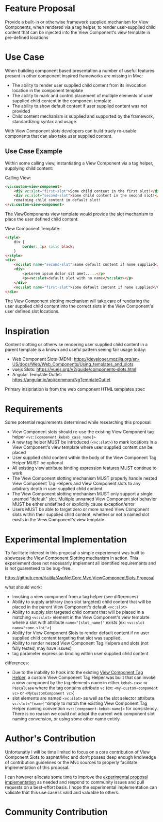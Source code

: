 # Feature Proposal

Provide a built-in or otherwise framework supplied mechanism for View Components, when rendered via a tag helper, to render user-supplied child content that can be injected into the View Component's view template in pre-defined locations


# Use Case

When building component based presentation a number of useful features present in other component inspired frameworks are missing in Mvc:

* The ability to render user supplied child content from its invocation location in the component template
* The ability to mark and control placement of multiple elements of user supplied child content in the component template
* The ability to show default content if user supplied content was not provided
* Child content mechanism is supplied and supported by the framework, standardizing syntax and usage.

With View Component slots developers can build truely re-usable components that can also take user supplied content.

## Use Case Example

Within some calling view, instantiating a View Component via a tag helper, supplying child content:

Calling View:
```html
<vc:custom-view-component>
    <div vc:slot="first-slot">Some child content in the first slot!</div>
    <div vc:slot="second-slot">Some child content in the second slot!</div>
    remaining child content in default slot!
</vc:custom-view-component>
```

The ViewComponents view template would provide the slot mechanism to place the user defined child content:

View Component Template:
```html
<style>
    div {
        border: 1px solid black;
    }
</style>
<div>
    <vc:slot name="second-slot">some default content if none supplied</vc:slot>
    <div>
        <p>Lorem ipsum dolor sit amet.....</p>
        <p><vc:slot>default slot with no name</vc:slot></p>
    </div>
    <vc:slot name="first-slot">some default content if none supplied</vc:slot>
</div>
```

The View Component slotting mechanism will take care of rendering the user supplied child content into the correct slots in the View Component's user defined slot locations.


# Inspiration

Content slotting or otherwise rendering user supplied child content in a parent template is a known and useful pattern seeing fair usage today:

* Web Component Slots (MDN): https://developer.mozilla.org/en-US/docs/Web/Web_Components/Using_templates_and_slots
* vuejs Slots: https://vuejs.org/v2/guide/components-slots.html
* Angular Template Outlet: https://angular.io/api/common/NgTemplateOutlet

Primary insipriation is from the web component HTML templates spec

# Requirements

Some potential requirements determined while researching this proposal:

* View Component slots should re-use the existing View Component tag helper ```<vc:[component_kebab_case_name]>```
* A new tag helper MUST be introduced (`<vc:slot>`) to mark locations in a View Component's view template where user supplied content can be placed
* User supplied child content within the body of the View Component Tag Helper MUST be optional
* All existing view attribute binding expression features MUST continue to work
* The View Component slotting mechanism MUST properly handle nested View Component Tag Helpers and View Component slots to any arbitrary depth in user supplied child content
* The View Component slotting mechanism MUST only support a single unamed "default" slot. Multiple unnamed View Component slot behavior MUST be either undefined or explicitly cause exception/error
* Users MUST be able to target zero or more named View Component slots within their supplied child content, whether or not a named slot exists in the View Component's view template.

# Experimental Implementation

To facilitate interest in this proposal a simple experiement was built to showcase the View Component Slotting mechanism in action. This experiement does not necessarly implement all identified requirements and is not guarenteed to be bug-free.

https://github.com/rlaitila/AspNetCore.Mvc.ViewComponentSlots.Proposal

what should work:

* Invoking a view component from a tag helper (see differences)
* Ability to supply arbitrary (non slot targeted) child content that will be placed in the parent View Component's default `<vc:slot>`
* Ability to supply slot targeted child content that will be placed in a matching `<vc:slot>` element in the View Component's view template where a slot with attribute `name="[slot_name]"` exists (ex: `<vc:slot name="some-slot"`>)
* Ability for View Component Slots to render default content if no user supplied child content targeting that slot was supplied.
* Ability to render nested View Component Tag Helpers and slots (not fully tested, may have issues)
* tag parameter expression binding within user supplied child content

differences:

* Due to the inability to hook into the existing [View Component Tag Helper](https://docs.microsoft.com/en-us/aspnet/core/mvc/views/view-components?view=aspnetcore-2.1#invoking-a-view-component-as-a-tag-helper), a custom View Component Tag Helper was built that can invoke a view component by the tag elements name in either `kebab-case` or `PascalCase` where the tag contains attribute `vc` (ex: `<my-custom-component vc>` or `<MyCustomComponent vc>`)
* slot elements are named `<vc:slot>` as well as the slot selector attribute  `vc:slot="[name]"`simply to match the existing View Component Tag Helper naming convention `<vc:[component-kebab-name]>` for consistency. There is no reason we could not adopt the current web component slot naming convension, or using some other name entirly.

# Author's Contribution

Unfortunatly I will be time limited to focus on a core contribution of View Component Slots to aspnet/Mvc and don't posses deep enough knolwedge of contribution guidelines or the Mvc sources to properly facilitate implementation of this proposal.

I can however allocate some time to improve the [experimental proposal implementation](https://github.com/rlaitila/AspNetCore.Mvc.ViewComponentSlots.Proposal) as needed and respond to community issues and pull requests on a best-effort basis. I hope the experimental implementation can validate that this use case is valid and valuable to others.

# Community Contribution





